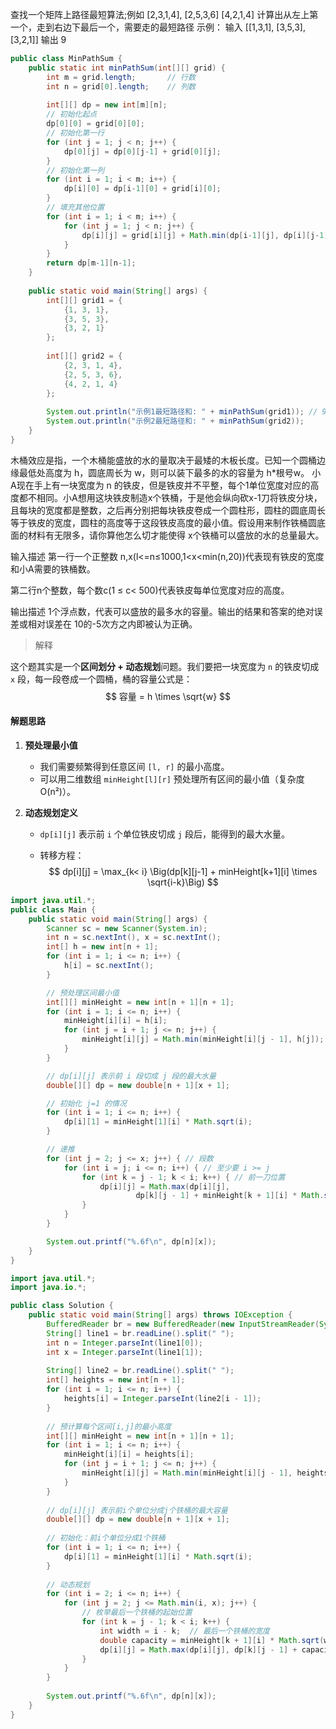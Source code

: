 查找一个矩阵上路径最短算法;例如
[2,3,1,4],
[2,5,3,6]
[4,2,1,4]
计算出从左上第一个，走到右边下最后一个，需要走的最短路径
示例：
输入
[[1,3,1], [3,5,3], [3,2,1]]
输出
9

```java
public class MinPathSum {
    public static int minPathSum(int[][] grid) {
        int m = grid.length;       // 行数
        int n = grid[0].length;    // 列数
        
        int[][] dp = new int[m][n];
        // 初始化起点
        dp[0][0] = grid[0][0];
        // 初始化第一行
        for (int j = 1; j < n; j++) {
            dp[0][j] = dp[0][j-1] + grid[0][j];
        }
        // 初始化第一列
        for (int i = 1; i < m; i++) {
            dp[i][0] = dp[i-1][0] + grid[i][0];
        }
        // 填充其他位置
        for (int i = 1; i < m; i++) {
            for (int j = 1; j < n; j++) {
                dp[i][j] = grid[i][j] + Math.min(dp[i-1][j], dp[i][j-1]);
            }
        }
        return dp[m-1][n-1];
    }
    
    public static void main(String[] args) {
        int[][] grid1 = {
            {1, 3, 1},
            {3, 5, 3},
            {3, 2, 1}
        };
        
        int[][] grid2 = {
            {2, 3, 1, 4},
            {2, 5, 3, 6},
            {4, 2, 1, 4}
        };
        
        System.out.println("示例1最短路径和: " + minPathSum(grid1)); // 9
        System.out.println("示例2最短路径和: " + minPathSum(grid2));
    }
}

```

木桶效应是指，一个木桶能盛放的水的量取决于最矮的木板长度。已知一个圆桶边缘最低处高度为 h，圆底周长为 w，则可以装下最多的水的容量为 h*根号w。
小A现在手上有一块宽度为 n 的铁皮，但是铁皮并不平整，每个1单位宽度对应的高度都不相同。小A想用这块铁皮制造x个铁桶，于是他会纵向砍x-1刀将铁皮分块，且每块的宽度都是整数，之后再分别把每块铁皮卷成一个圆柱形，圆柱的圆底周长等于铁皮的宽度，圆柱的高度等于这段铁皮高度的最小值。假设用来制作铁桶圆底面的材料有无限多，请你算他怎么切才能使得 x个铁桶可以盛放的水的总量最大。

输入描述
第一行一个正整数
n,x(l<=n≤1000,1<x<min(n,20))代表现有铁皮的宽度和小A需要的铁桶数。

第二行n个整数，每个数c(1 ≤ c< 500)代表铁皮每单位宽度对应的高度。

输出描述
1个浮点数，代表可以盛放的最多水的容量。输出的结果和答案的绝对误差或相对误差在 10的-5次方之内即被认为正确。

> 解释

这个题其实是一个**区间划分 + 动态规划**问题。我们要把一块宽度为 `n` 的铁皮切成 `x` 段，每一段卷成一个圆桶，桶的容量公式是：
$$
容量 = h \times \sqrt{w}
$$

#### 解题思路

1. **预处理最小值**

   - 我们需要频繁得到任意区间 `[l, r]` 的最小高度。
   - 可以用二维数组 `minHeight[l][r]` 预处理所有区间的最小值（复杂度 O(n²)）。

2. **动态规划定义**

   - `dp[i][j]` 表示前 `i` 个单位铁皮切成 `j` 段后，能得到的最大水量。

   - 转移方程：
     $$
     dp[i][j] = \max_{k< i} \Big(dp[k][j-1] + minHeight[k+1][i] \times \sqrt{i-k}\Big)
     $$

```java
import java.util.*;
public class Main {
    public static void main(String[] args) {
        Scanner sc = new Scanner(System.in);
        int n = sc.nextInt(), x = sc.nextInt();
        int[] h = new int[n + 1];
        for (int i = 1; i <= n; i++) {
            h[i] = sc.nextInt();
        }

        // 预处理区间最小值
        int[][] minHeight = new int[n + 1][n + 1];
        for (int i = 1; i <= n; i++) {
            minHeight[i][i] = h[i];
            for (int j = i + 1; j <= n; j++) {
                minHeight[i][j] = Math.min(minHeight[i][j - 1], h[j]);
            }
        }

        // dp[i][j] 表示前 i 段切成 j 段的最大水量
        double[][] dp = new double[n + 1][x + 1];

        // 初始化 j=1 的情况
        for (int i = 1; i <= n; i++) {
            dp[i][1] = minHeight[1][i] * Math.sqrt(i);
        }

        // 递推
        for (int j = 2; j <= x; j++) { // 段数
            for (int i = j; i <= n; i++) { // 至少要 i >= j
                for (int k = j - 1; k < i; k++) { // 前一刀位置
                    dp[i][j] = Math.max(dp[i][j],
                            dp[k][j - 1] + minHeight[k + 1][i] * Math.sqrt(i - k));
                }
            }
        }

        System.out.printf("%.6f\n", dp[n][x]);
    }
}

```



```java
import java.util.*;
import java.io.*;

public class Solution {
    public static void main(String[] args) throws IOException {
        BufferedReader br = new BufferedReader(new InputStreamReader(System.in));
        String[] line1 = br.readLine().split(" ");
        int n = Integer.parseInt(line1[0]);
        int x = Integer.parseInt(line1[1]);
        
        String[] line2 = br.readLine().split(" ");
        int[] heights = new int[n + 1];
        for (int i = 1; i <= n; i++) {
            heights[i] = Integer.parseInt(line2[i - 1]);
        }
        
        // 预计算每个区间[i,j]的最小高度
        int[][] minHeight = new int[n + 1][n + 1];
        for (int i = 1; i <= n; i++) {
            minHeight[i][i] = heights[i];
            for (int j = i + 1; j <= n; j++) {
                minHeight[i][j] = Math.min(minHeight[i][j - 1], heights[j]);
            }
        }
        
        // dp[i][j] 表示前i个单位分成j个铁桶的最大容量
        double[][] dp = new double[n + 1][x + 1];
        
        // 初始化：前i个单位分成1个铁桶
        for (int i = 1; i <= n; i++) {
            dp[i][1] = minHeight[1][i] * Math.sqrt(i);
        }
        
        // 动态规划
        for (int i = 2; i <= n; i++) {
            for (int j = 2; j <= Math.min(i, x); j++) {
                // 枚举最后一个铁桶的起始位置
                for (int k = j - 1; k < i; k++) {
                    int width = i - k;  // 最后一个铁桶的宽度
                    double capacity = minHeight[k + 1][i] * Math.sqrt(width);
                    dp[i][j] = Math.max(dp[i][j], dp[k][j - 1] + capacity);
                }
            }
        }
        
        System.out.printf("%.6f\n", dp[n][x]);
    }
}
```













